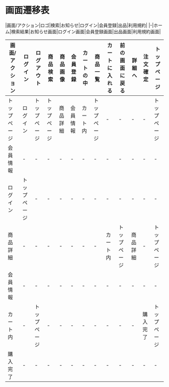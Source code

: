 # 画面遷移表
|画面/アクション|ロゴ|検索|お知らせ|ログイン|会員登録|出品|利用規約|
|-|ホーム|検索結果|お知らせ画面|ログイン画面|会員登録画面|出品画面|利用規約画面|

|画面/アクション|ログイン|ログアウト|商品検索|商品画像|会員登録|カートの中|商品一覧|カートに入れる|前の画面に戻る|詳細へ|注文確定|トップページ|
|-|-|-|-|-|-|-|-|-|-|-|-|-|
|トップページ|ログイン|トップページ|トップページ|商品詳細|会員情報|カート内|トップページ|-|-|-|-|トップページ|
|会員情報|-|-|-|-|-|-|-|-|-|-|-|-|トップページ|
|ログイン|トップページ|-|-|-|-|-|-|-|-|-|-|-|-|トップページ|
|商品詳細|-|-|-|-|-|-|-|カート内|トップページ|商品詳細|-|トップページ|
|会員情報|-|-|-|-|-|-|-|-|-|-|-|-|トップページ|
|カート内|-|トップページ|-|-|-|-|-|-|-|-|購入完了|トップページ|
|購入完了|-|-|-|-|-|-|-|-|-|-|-|-|トップページ|
